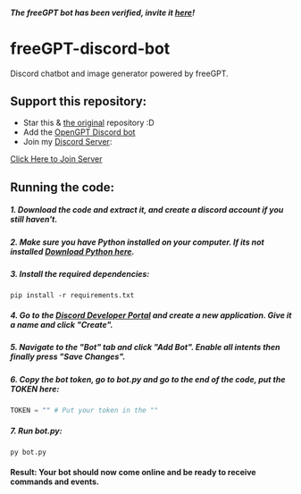 ##### The freeGPT bot has been verified, invite it [here](https://dsc.gg/freegpt)!
# freeGPT-discord-bot

Discord chatbot and image generator powered by freeGPT.

## Support this repository:

- Star this & [the original](https://github.com/achyuth4/OpenGPT) repository :D
- Add the [OpenGPT Discord bot](https://discord.com/api/oauth2/authorize?client_id=1133738170752712744&permissions=8&scope=applications.commands%20bot)
- Join my [Discord Server]([https://discord.gg/aN4mcx7pga]):

[Click Here to Join Server](https://discord.gg/aN4mcx7pga)

## Running the code:
##### 1. Download the code and extract it, and create a discord account if you still haven't.
##### 2. Make sure you have Python installed on your computer. If its not installed [Download Python here](https://www.python.org/downloads/).
##### 3. Install the required dependencies:
```
pip install -r requirements.txt
```
##### 4. Go to the [Discord Developer Portal](https://discord.com/developers) and create a new application. Give it a name and click "Create".
##### 5. Navigate to the "Bot" tab and click "Add Bot". Enable all intents then finally press "Save Changes".
##### 6. Copy the bot token, go to bot.py and go to the end of the code, put the TOKEN here:
```python
TOKEN = "" # Put your token in the ""
```
##### 7. Run bot.py:
```
py bot.py
```
#### Result: Your bot should now come online and be ready to receive commands and events.
